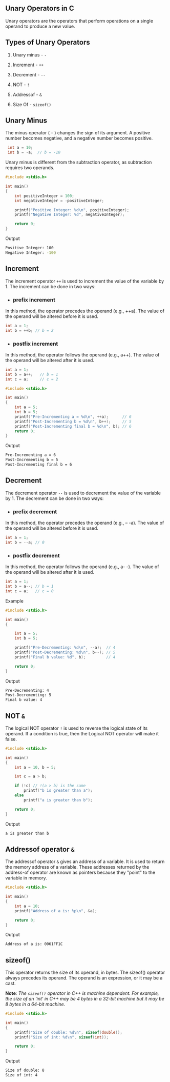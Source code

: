 ## Unary Operators in C

Unary operators are the operators that perform operations on a single operand to produce a new value.

## Types of Unary Operators

1. Unary minus - `-`

2. Increment - `++`

3. Decrement - `--`

4. NOT - `!`

5. Addressof - `&`

6. Size Of - `sizeof()`

## Unary Minus

The minus operator ( – ) changes the sign of its argument. A positive number becomes negative, and a negative number becomes positive.

```c
 int a = 10;
 int b = -a;  // b = -10
```

Unary minus is different from the subtraction operator, as subtraction requires two operands.

```c
#include <stdio.h>

int main()
{
    int positiveInteger = 100;
    int negativeInteger = -positiveInteger;

    printf("Positive Integer: %d\n", positiveInteger);
    printf("Negative Integer: %d", negativeInteger);

    return 0;
}
```

Output
```bash
Positive Integer: 100
Negative Integer: -100
```

## Increment

The increment operator `++` is used to increment the value of the variable by 1. The increment can be done in two ways:

- ### prefix increment

In this method, the operator precedes the operand (e.g., ++a). The value of the operand will be altered before it is used.

```c
int a = 1;
int b = ++b; // b = 2
```

- ### postfix increment

In this method, the operator follows the operand (e.g., a++). The value of the operand will be altered after it is used.

```c
int a = 1;
int b = a++;   // b = 1
int c = a;     // c = 2
```

```c
#include <stdio.h>

int main()
{
    int a = 5;
    int b = 5;
    printf("Pre-Incrementing a = %d\n", ++a);      // 6
    printf("Post-Incrementing b = %d\n", b++);     // 5
    printf("Post-Incrementing final b = %d\n", b); // 6
    return 0;
}
```

Output
```bash
Pre-Incrementing a = 6
Post-Incrementing b = 5
Post-Incrementing final b = 6
```

## Decrement

The decrement operator `--` is used to decrement the value of the variable by 1. The decrement can be done in two ways:

- ### prefix decrement

In this method, the operator precedes the operand (e.g., – -a). The value of the operand will be altered before it is used.

```c
int a = 1;
int b = --a; // 0
```

- ### postfix decrement

In this method, the operator follows the operand (e.g., a- -). The value of the operand will be altered after it is used.

```c
int a = 1;
int b = a--; // b = 1
int c = a;   // c = 0
```
Example
```c
#include <stdio.h>

int main()
{

    int a = 5;
    int b = 5;

    printf("Pre-Decrementing: %d\n", --a);  // 4
    printf("Post-Decrementing: %d\n", b--); // 5
    printf("Final b value: %d", b);         // 4

    return 0;
}
```

Output
```bash
Pre-Decrementing: 4
Post-Decrementing: 5
Final b value: 4
```

## NOT `&`

The logical NOT operator `!` is used to reverse the logical state of its operand. If a condition is true, then the Logical NOT operator will make it false.

```c
#include <stdio.h>

int main()
{
    int a = 10, b = 5;

    int c = a > b;

    if (!c) // !(a > b) is the same
        printf("b is greater than a");
    else
        printf("a is greater than b");

    return 0;
}
```

Output
```bash
a is greater than b
```

## Addressof operator `&`

The addressof operator `&` gives an address of a variable. It is used to return the memory address of a variable. These addresses returned by the address-of operator are known as pointers because they "point" to the variable in memory.

```c
#include <stdio.h>

int main()
{
    int a = 10;
    printf("Address of a is: %p\n", &a);

    return 0;
}
```

Output
```bash
Address of a is: 0061FF1C
```

## sizeof()

This operator returns the size of its operand, in bytes. The sizeof() operator always precedes its operand. The operand is an expression, or it may be a cast.

**Note**: *The `sizeof()` operator in C++ is machine dependent. For example, the size of an ‘int’ in C++ may be 4 bytes in a 32-bit machine but it may be 8 bytes in a 64-bit machine.*

```c
#include <stdio.h>

int main()
{
    printf("Size of double: %d\n", sizeof(double));
    printf("Size of int: %d\n", sizeof(int));

    return 0;
}
```

Output
```bash
Size of double: 8
Size of int: 4
```